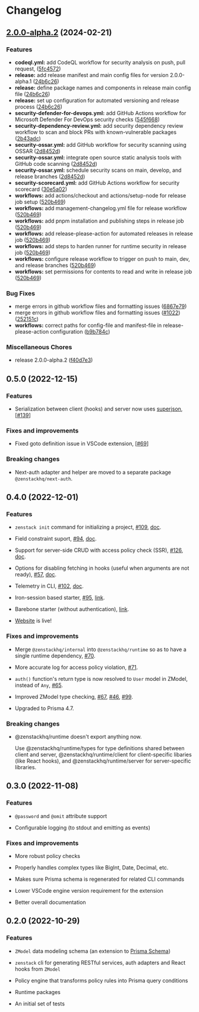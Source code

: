 # Changelog

## [2.0.0-alpha.2](https://github.com/zenstackhq/zenstack/compare/Monorepo-v2.0.0-alpha.1...Monorepo-v2.0.0-alpha.2) (2024-02-21)


### Features

* **codeql.yml:** add CodeQL workflow for security analysis on push, pull request, ([5fc4572](https://github.com/zenstackhq/zenstack/commit/5fc45726103c9ee89313c336571856ee2f08d6a6))
* **release:** add release manifest and main config files for version 2.0.0-alpha.1 ([24b6c26](https://github.com/zenstackhq/zenstack/commit/24b6c26720d5a0f9cd6d64431288473cd9ee5a97))
* **release:** define package names and components in release main config file ([24b6c26](https://github.com/zenstackhq/zenstack/commit/24b6c26720d5a0f9cd6d64431288473cd9ee5a97))
* **release:** set up configuration for automated versioning and release process ([24b6c26](https://github.com/zenstackhq/zenstack/commit/24b6c26720d5a0f9cd6d64431288473cd9ee5a97))
* **security-defender-for-devops.yml:** add GitHub Actions workflow for Microsoft Defender For DevOps security checks ([545f668](https://github.com/zenstackhq/zenstack/commit/545f6688a5e85171255dfc75148a0b39ef450cb2))
* **security-dependency-review.yml:** add security dependency review workflow to scan and block PRs with known-vulnerable packages ([2b43adc](https://github.com/zenstackhq/zenstack/commit/2b43adc9fcfa5e7dd2e915c2ea9cc8efe6d7ba2b))
* **security-ossar.yml:** add GitHub workflow for security scanning using OSSAR ([2d8452d](https://github.com/zenstackhq/zenstack/commit/2d8452de270c6bde0f55a386500b8f61fb112847))
* **security-ossar.yml:** integrate open source static analysis tools with GitHub code scanning ([2d8452d](https://github.com/zenstackhq/zenstack/commit/2d8452de270c6bde0f55a386500b8f61fb112847))
* **security-ossar.yml:** schedule security scans on main, develop, and release branches ([2d8452d](https://github.com/zenstackhq/zenstack/commit/2d8452de270c6bde0f55a386500b8f61fb112847))
* **security-scorecard.yml:** add GitHub Actions workflow for security scorecard ([30e5a02](https://github.com/zenstackhq/zenstack/commit/30e5a02c7b84d93d23a0e00416b3382b56963c2c))
* **workflows:** add actions/checkout and actions/setup-node for release job setup ([520b469](https://github.com/zenstackhq/zenstack/commit/520b4698d8bcb3615a837b0a3efb85ff9f363696))
* **workflows:** add management-changelog.yml file for release workflow ([520b469](https://github.com/zenstackhq/zenstack/commit/520b4698d8bcb3615a837b0a3efb85ff9f363696))
* **workflows:** add pnpm installation and publishing steps in release job ([520b469](https://github.com/zenstackhq/zenstack/commit/520b4698d8bcb3615a837b0a3efb85ff9f363696))
* **workflows:** add release-please-action for automated releases in release job ([520b469](https://github.com/zenstackhq/zenstack/commit/520b4698d8bcb3615a837b0a3efb85ff9f363696))
* **workflows:** add steps to harden runner for runtime security in release job ([520b469](https://github.com/zenstackhq/zenstack/commit/520b4698d8bcb3615a837b0a3efb85ff9f363696))
* **workflows:** configure release workflow to trigger on push to main, dev, and release branches ([520b469](https://github.com/zenstackhq/zenstack/commit/520b4698d8bcb3615a837b0a3efb85ff9f363696))
* **workflows:** set permissions for contents to read and write in release job ([520b469](https://github.com/zenstackhq/zenstack/commit/520b4698d8bcb3615a837b0a3efb85ff9f363696))


### Bug Fixes

* merge errors in github workflow files and formatting issues ([6867e79](https://github.com/zenstackhq/zenstack/commit/6867e795d7a683da1db601bbf2de2c77d0d05ed3))
* merge errors in github workflow files and formatting issues ([#1022](https://github.com/zenstackhq/zenstack/issues/1022)) ([252151c](https://github.com/zenstackhq/zenstack/commit/252151c47aa670c1e9fc3b1a51e74b6a26c21f6a))
* **workflows:** correct paths for config-file and manifest-file in release-please-action configuration ([b9b784c](https://github.com/zenstackhq/zenstack/commit/b9b784c2ba53ca51abfb5d0ea3b5e543cd7f7c9e))


### Miscellaneous Chores

* release 2.0.0-alpha.2 ([f40d7e3](https://github.com/zenstackhq/zenstack/commit/f40d7e3718d4210137a2e131d28b5491d065b914))

## 0.5.0 (2022-12-15)

### Features

-   Serialization between client (hooks) and server now uses [superjson](https://github.com/blitz-js/superjson), [[#139](https://github.com/zenstackhq/zenstack/issues/139)]

### Fixes and improvements

-   Fixed goto definition issue in VSCode extension, [[#69](https://github.com/zenstackhq/zenstack/issues/69)]

### Breaking changes

-   Next-auth adapter and helper are moved to a separate package `@zenstackhq/next-auth`.

## 0.4.0 (2022-12-01)

### Features

-   `zenstack init` command for initializing a project, [#109](https://github.com/zenstackhq/zenstack/issues/109), [doc](https://zenstack.dev/#/quick-start?id=adding-to-an-existing-project).

-   Field constraint suport, [#94](https://github.com/zenstackhq/zenstack/issues/94), [doc](https://zenstack.dev/#/zmodel-field-constraint).

-   Support for server-side CRUD with access policy check (SSR), [#126](https://github.com/zenstackhq/zenstack/issues/126), [doc](https://zenstack.dev/#/server-side-rendering).

-   Options for disabling fetching in hooks (useful when arguments are not ready), [#57](https://github.com/zenstackhq/zenstack/issues/57), [doc](https://zenstack.dev/#/runtime-api?id=requestoptions).

-   Telemetry in CLI, [#102](https://github.com/zenstackhq/zenstack/issues/102), [doc](https://zenstack.dev/#/telemetry).

-   Iron-session based starter, [#95](https://github.com/zenstackhq/zenstack/issues/95), [link](https://github.com/zenstackhq/nextjs-iron-session-starter).

-   Barebone starter (without authentication), [link](https://github.com/zenstackhq/nextjs-barebone-starter).

-   [Website](https://zenstack.dev) is live!

### Fixes and improvements

-   Merge `@zenstackhq/internal` into `@zenstackhq/runtime` so as to have a single runtime dependency, [#70](https://github.com/zenstackhq/zenstack/issues/70).

-   More accurate log for access policy violation, [#71](https://github.com/zenstackhq/zenstack/issues/71).

-   `auth()` function's return type is now resolved to `User` model in ZModel, instead of `Any`, [#65](https://github.com/zenstackhq/zenstack/issues/65).

-   Improved ZModel type checking, [#67](https://github.com/zenstackhq/zenstack/issues/67), [#46](https://github.com/zenstackhq/zenstack/issues/46), [#99](https://github.com/zenstackhq/zenstack/issues/99).

-   Upgraded to Prisma 4.7.

### Breaking changes

-   @zenstackhq/runtime doesn't export anything now.

    Use @zenstackhq/runtime/types for type definitions shared between client and server, @zenstackhq/runtime/client for client-specific libaries (like React hooks), and @zenstackhq/runtime/server for server-specific libraries.

## 0.3.0 (2022-11-08)

### Features

-   `@password` and `@omit` attribute support

-   Configurable logging (to stdout and emitting as events)

### Fixes and improvements

-   More robust policy checks

-   Properly handles complex types like BigInt, Date, Decimal, etc.

-   Makes sure Prisma schema is regenerated for related CLI commands

-   Lower VSCode engine version requirement for the extension

-   Better overall documentation

## 0.2.0 (2022-10-29)

### Features

-   `ZModel` data modeling schema (an extension to [Prisma Schema](https://www.prisma.io/docs/concepts/components/prisma-schema))

-   `zenstack` cli for generating RESTful services, auth adapters and React hooks from `ZModel`

-   Policy engine that transforms policy rules into Prisma query conditions

-   Runtime packages

-   An initial set of tests

